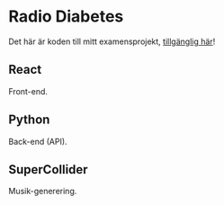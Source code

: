 # Radio Diabetes

Det här är koden till mitt examensprojekt, [tillgänglig här](https://radiodiabetes.eu)!

## React

Front-end.

## Python

Back-end (API).

## SuperCollider

Musik-generering.
